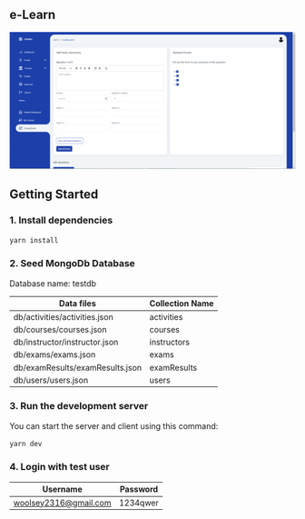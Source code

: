 ## e-Learn
![exam creation form](images/elearn.png?raw=true "Title")

## Getting Started

### 1. Install dependencies

```bash
yarn install
```

### 2. Seed MongoDb Database
Database name: testdb 

| Data files   | Collection Name  |  
|---|---|
| db/activities/activities.json  | activities  |   
| db/courses/courses.json | courses  |
| db/instructor/instructor.json | instructors  |
| db/exams/exams.json | exams  |
| db/examResults/examResults.json | examResults  | 
| db/users/users.json | users  |   

### 3. Run the development server

You can start the server and client using this command:

```bash
yarn dev
```

### 4. Login with test user

| Username   | Password  |  
|---|---|
| woolsey2316@gmail.com  | 1234qwer  |